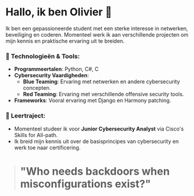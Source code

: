 # Hallo, ik ben Olivier 👋

Ik ben een gepassioneerde student met een sterke interesse in netwerken, beveiliging en coderen. Momenteel werk ik aan verschillende projecten om mijn kennis en praktische ervaring uit te breiden.

### 🔧 Technologieën & Tools:
- **Programmeertalen**: Python, C#, C
- **Cybersecurity Vaardigheden**: 
  - **Blue Teaming**: Ervaring met netwerken en andere cybersecurity concepten.
  - **Red Teaming**: Ervaring met verschillende offensive security tools.
- **Frameworks**: Vooral ervaring met Django en Harmony patching.
<!--
### 🚀 Huidige Projecten:
- **Verbeteren van het color-menu** volg mijn vooruitgang [hier](https://github.com/DDE-64-bit/Color-Menu/releases/).
-->
### 🌱 Leertraject:
- Momenteel studeer ik voor **Junior Cybersecurity Analyst** via Cisco's Skills for All-path.
- Ik breid mijn kennis uit over de basisprincipes van cybersecurity en werk toe naar certificering.



<!-- START_QUOTE -->
># **"Who needs backdoors when misconfigurations exist?"**
<!-- END_QUOTE -->
